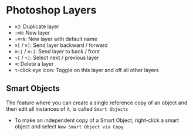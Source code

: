 # Photoshop Layers

- `⌘J`: Duplicate layer
- `⇧⌘N`: New layer
- `⇧⌘⌥N`: New layer with default name
- `⌘[` / `⌘]`: Send layer backward / forward
- `⌘⇧[` / `⌘⇧]`: Send layer to back / front
- `⌥[` / `⌥]`: Select next / previous layer
- `⌫`: Delete a layer
- `⌥`-click eye icon: Toggle on this layer and off all other layers

## Smart Objects

The feature where you can create a single reference copy of an object and then edit all instances of it, is called `Smart Objects`

- To make an independent copy of a Smart Object, right-click a smart object and select `New Smart Object via Copy`
